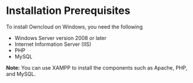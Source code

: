 ﻿
# Installation Prerequisites

To install Owncloud on Windows, you need the following

- Windows Server version 2008 or later
- Internet Information Server (IIS)
- PHP
- MySQL

**Note:** You can use XAMPP to install the components such as Apache, PHP, and MySQL.


